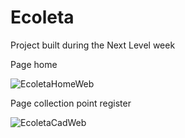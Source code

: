 # Ecoleta
Project built during the Next Level week

Page home

![EcoletaHomeWeb](https://user-images.githubusercontent.com/40610119/84100346-0fbd7900-a9e2-11ea-8d60-aa725021e88b.png)


Page collection point register

![EcoletaCadWeb](https://user-images.githubusercontent.com/40610119/84100521-6aef6b80-a9e2-11ea-8f3e-7cf97adcd7e5.png)
